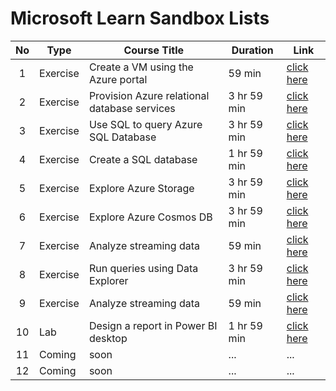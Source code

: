 # Microsoft Learn Sandbox Lists

| **No** | **Type**  | **Course Title** | **Duration** | **Link** |
|:--:| ------------- | ------------- | ------------- | ------------- |
| 1  | Exercise      | Create a VM using the Azure portal | 59 min | [click here](https://docs.microsoft.com/en-us/learn/modules/intro-to-azure-virtual-machines/3-create-a-vm) |
| 2  | Exercise      | Provision Azure relational database services | 3 hr 59 min | [click here](https://docs.microsoft.com/en-us/learn/modules/explore-provision-deploy-relational-database-offerings-azure/4-exercise-provision-relational-azure-data-services) |
| 3  | Exercise      | Use SQL to query Azure SQL Database | 3 hr 59 min | [click here](https://docs.microsoft.com/en-us/learn/modules/query-relational-data/6-exercise-perform-query) |
| 4  | Exercise      | Create a SQL database | 1 hr 59 min | [click here](https://docs.microsoft.com/en-us/learn/modules/azure-database-fundamentals/exercise-create-sql-database) |
| 5  | Exercise      | Explore Azure Storage | 3 hr 59 min | [click here](https://docs.microsoft.com/en-us/learn/modules/explore-provision-deploy-non-relational-data-services-azure/6-exercise-azure-storage) |
| 6  | Exercise      | Explore Azure Cosmos DB     | 3 hr 59 min | [click here](https://docs.microsoft.com/en-us/learn/modules/explore-non-relational-data-stores-azure/4-exercise-explore-cosmos-db) |
| 7  | Exercise      | Analyze streaming data     | 59 min | [click here](https://docs.microsoft.com/en-us/learn/modules/explore-fundamentals-stream-processing/5-exercise-stream-analytics) |
| 8  | Exercise      | Run queries using Data Explorer     | 3 hr 59 min | [click here](https://docs.microsoft.com/en-us/learn/modules/access-data-with-cosmos-db-and-sql-api/5-run-queries) |
| 9  | Exercise      | Analyze streaming data     | 59 min | [click here](https://docs.microsoft.com/en-us/learn/modules/explore-fundamentals-stream-processing/5-exercise-stream-analytics) |
| 10  | Lab          | Design a report in Power BI desktop     | 1 hr 59 min | [click here](https://docs.microsoft.com/en-us/learn/modules/visuals-power-bi/8-lab) |
| 11  | Coming    | soon     | ... | ... |
| 12  | Coming    | soon     | ... | ... |

